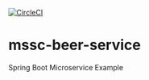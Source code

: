 [![CircleCI](https://circleci.com/gh/murataltinay/mssc-beer-service.svg?style=svg)](https://circleci.com/gh/murataltinay/mssc-beer-service)
# mssc-beer-service 
Spring Boot Microservice Example

